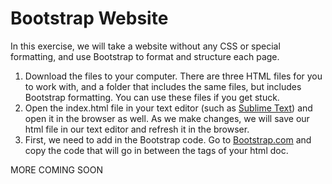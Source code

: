 # Bootstrap Website

In this exercise, we will take a website without any CSS or special formatting, and use Bootstrap to format and structure each page.

1. Download the files to your computer. There are three HTML files for you to work with, and a folder that includes the same files, but includes Bootstrap formatting. You can use these files if you get stuck.
2. Open the index.html file in your text editor (such as <a href="www.sublimetext.com">Sublime Text</a>) and open it in the browser as well. As we make changes, we will save our html file in our text editor and refresh it in the browser.
3. First, we need to add in the Bootstrap code. Go to <a href="www.bootstrap.com">Bootstrap.com</a> and copy the code that will go in between the <head> tags of your html doc.
 
 MORE COMING SOON


